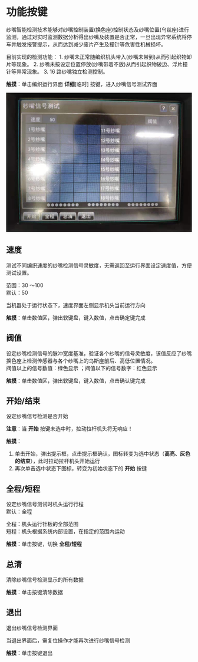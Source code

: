 # 功能按键

纱嘴智能检测技术能够对纱嘴控制装置\(换色座\)控制状态及纱嘴位置\(乌丝座\)进行监测，通过对实时监测数据分析得出纱嘴及装置是否正常，一旦出现异常系统将停车并触发报警提示，从而达到减少废片产生及撞针等危害性机械损坏。

目前实现的检测功能： 1. 纱嘴未正常随编织机头带入\(纱嘴未带到\)从而引起织物卸片等现象。 2. 纱嘴未按设定位置停放\(纱嘴带着不放\)从而引起织物破边、浮片撞针等异常现象。 3. 16 路纱嘴独立检测控制。

**触摸**：单击编织运行界面 **详细**\[临时\] 按键，进入纱嘴信号测试界面

![](../.gitbook/assets/zi-pao-shi-sha-zui.jpg)

## 速度

测试不同编织速度的纱嘴检测信号灵敏度，无需返回至运行界面设定速度值，方便测试设置。

范围：30 ～100  
默认：50

当机器处于运行状态下，速度界面左侧显示机头当前运行方向

**触摸**：单击数值区，弹出软键盘，键入数值，点击确定键完成

## 阀值

设定纱嘴检测信号的脉冲宽度基准，验证各个纱嘴的信号灵敏度，该值反应了纱嘴换色座上检测传感器与各个纱嘴上的乌斯座前后、高低位置情况。   
阀值以上的信号数值：绿色显示 ；阀值以下的信号数字：红色显示

**触摸**：单击数值区，弹出软键盘，键入数值，点击确认键完成

## 开始/结束

设定纱嘴信号检测是否开始

**注意**：当 **开始** 按键未选中时，拉动拉杆机头将无响应！

**触摸**：

1. 单击开始，弹出提示框，点击提示框确认，图标转变为选中状态（**高亮、灰色的结束**），此时拉动拉杆机头开始运行
2. 再次单击选中状态下图标，转变为初始状态下的 **开始** 按键

## 全程/短程

设定纱嘴信号测试时机头运行行程  
默认：全程

全程：机头运行针板的全部范围  
短程：机头根据系统内部设置，在指定的范围内运动

**触摸**：单击按键，切换 **全程/短程**

## 总清

清除纱嘴信号检测显示的所有数据

**触摸**：单击按键清除数据

## 退出

退出纱嘴信号检测界面

当退出界面后，需复位操作才能再次进行纱嘴信号检测

**触摸**：单击按键退出

